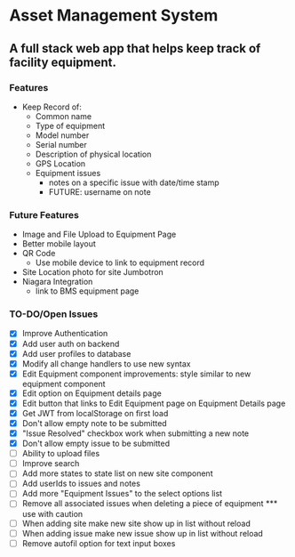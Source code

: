# Asset Management System
## A full stack web app that helps keep track of facility equipment.

###  Features
* Keep Record of:
    * Common name
    * Type of equipment
    * Model number
    * Serial number
    * Description of physical location
    * GPS Location
    * Equipment issues
        * notes on a specific issue with date/time stamp
        * FUTURE: username on note

### Future Features
* Image and File Upload to Equipment Page
* Better mobile layout
* QR Code
    * Use mobile device to link to equipment record
* Site Location photo for site Jumbotron
* Niagara Integration
    * link to BMS equipment page

### TO-DO/Open Issues
- [X] Improve Authentication
- [X] Add user auth on backend
- [X] Add user profiles to database
- [X] Modify all change handlers to use new syntax
- [X] Edit Equipment component improvements: style similar to new equipment component
- [X] Edit option on Equipment details page
- [X] Edit button that links to Edit Equipment page on Equipment Details page
- [X] Get JWT from localStorage on first load
- [X] Don't allow empty note to be submitted
- [X] "Issue Resolved" checkbox work when submitting a new note
- [X] Don't allow empty issue to be submitted
- [ ] Ability to upload files
- [ ] Improve search
- [ ] Add more states to state list on new site component
- [ ] Add userIds to issues and notes
- [ ] Add more "Equipment Issues" to the select options list
- [ ] Remove all associated issues when deleting a piece of equipment *** use with caution
- [ ] When adding site make new site show up in list without reload
- [ ] When adding issue make new issue show up in list without reload
- [ ] Remove autofil option for text input boxes
